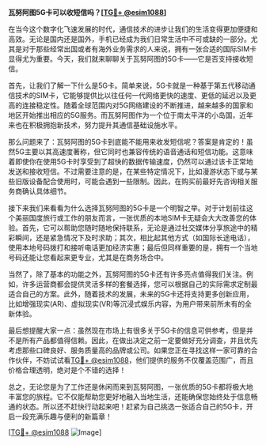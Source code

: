 **瓦努阿图5G卡可以收短信吗？[[TG💪+ @esim1088](https://t.me/s/esim1088)]**

在当今这个数字化飞速发展的时代，通信技术的进步让我们的生活变得更加便捷和高效。无论是国内还是国外，手机已经成为我们日常生活中不可或缺的一部分。尤其是对于那些经常出国或者有海外业务需求的人来说，拥有一张合适的国际SIM卡显得尤为重要。今天，我们就来聊聊关于瓦努阿图的5G卡——它是否支持接收短信。

首先，让我们了解一下什么是5G卡。简单来说，5G卡就是一种基于第五代移动通信技术的SIM卡，它能够提供比以往任何一代网络更快的速度、更低的延迟以及更高的连接稳定性。随着全球范围内对5G网络建设的不断推进，越来越多的国家和地区开始推出相应的5G服务。而瓦努阿图作为一个位于南太平洋的小岛国，近年来也在积极拥抱新技术，努力提升其通信基础设施水平。

那么问题来了：瓦努阿图的5G卡到底能不能用来收发短信呢？答案是肯定的！虽然5G主要以其高速度著称，但它同时也兼容传统的语音通话和短信功能。这意味着即使你在使用5G卡时享受到了超快的数据传输速度，仍然可以通过该卡正常地发送和接收短信。不过需要注意的是，在某些特定情况下，比如漫游状态下或与某些旧版设备配合使用时，可能会遇到一些限制。因此，在购买前最好先咨询相关服务商确认具体细节。

接下来我们来看看为什么选择瓦努阿图的5G卡是一个明智之举。对于计划前往这个美丽国度旅行或工作的朋友而言，一张优质的本地SIM卡无疑会大大改善您的体验。首先，它可以帮助您随时随地保持联系，无论是通过社交媒体分享旅途中的精彩瞬间，还是紧急情况下及时求助；其次，相比起其他方式（如国际长途电话），使用本地号码拨打和接听电话更加经济实惠；最后但同样重要的是，拥有一个当地号码还能让您看起来更专业，尤其是在商务场合中。

当然了，除了基本的功能之外，瓦努阿图的5G卡还有许多亮点值得我们关注。例如，许多运营商都会提供灵活多样的套餐选择，您可以根据自己的实际需求定制最适合自己的方案。此外，随着技术的发展，未来的5G卡还将支持更多创新应用，比如增强现实(AR)、虚拟现实(VR)等沉浸式娱乐内容，为用户带来前所未有的全新体验。

最后想提醒大家一点：虽然现在市场上有很多关于5G卡的信息可供参考，但是并不是所有产品都值得信赖。因此，在做出决定之前一定要做好充分调查，并且优先考虑那些口碑良好、服务质量高的品牌或公司。如果您正在寻找这样一家可靠的合作伙伴，不妨试试看[TG💪+ @esim1088](https://t.me/s/esim1088)，他们提供的服务不仅覆盖范围广，而且价格合理透明，绝对是个不错的选择！

总之，无论您是为了工作还是休闲而来到瓦努阿图，一张优质的5G卡都将极大地丰富您的旅程。它不仅能帮助您更好地融入当地生活，还能确保您始终处于信息畅通的状态。所以还不赶快行动起来吧！赶紧为自己挑选一张适合自己的5G卡，开启一段充满乐趣与便利的新篇章！

[[TG💪+ @esim1088](https://t.me/s/esim1088) ![Image](https://i.postimg.cc/4NQfJmqS/Snipaste-2025-05-13-00-14-12.png)]